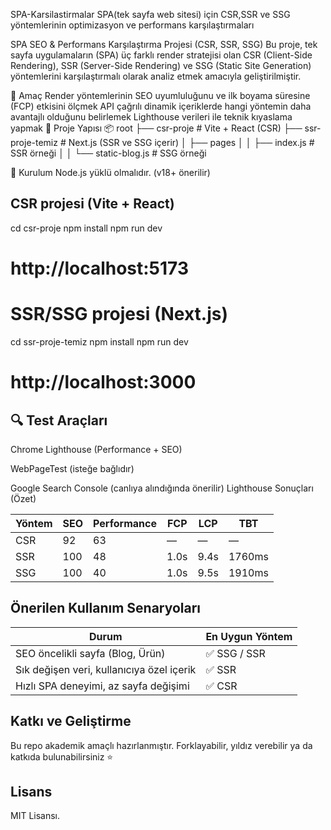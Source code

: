 SPA-Karsilastirmalar
SPA(tek sayfa web sitesi) için CSR,SSR ve SSG yöntemlerinin optimizasyon ve performans karşılaştırmaları

SPA SEO & Performans Karşılaştırma Projesi (CSR, SSR, SSG)
Bu proje, tek sayfa uygulamaların (SPA) üç farklı render stratejisi olan CSR (Client-Side Rendering), SSR (Server-Side Rendering) ve SSG (Static Site Generation) yöntemlerini karşılaştırmalı olarak analiz etmek amacıyla geliştirilmiştir.

🎯 Amaç
Render yöntemlerinin SEO uyumluluğunu ve ilk boyama süresine (FCP) etkisini ölçmek
API çağrılı dinamik içeriklerde hangi yöntemin daha avantajlı olduğunu belirlemek
Lighthouse verileri ile teknik kıyaslama yapmak
📁 Proje Yapısı
📦 root ├── csr-proje # Vite + React (CSR) ├── ssr-proje-temiz # Next.js (SSR ve SSG içerir) │ ├── pages │ │ ├── index.js # SSR örneği │ │ └── static-blog.js # SSG örneği

🚀 Kurulum
Node.js yüklü olmalıdır. (v18+ önerilir)

## CSR projesi (Vite + React)
cd csr-proje
npm install
npm run dev
# http://localhost:5173

# SSR/SSG projesi (Next.js)
cd ssr-proje-temiz
npm install
npm run dev
# http://localhost:3000

## 🔍 Test Araçları
 Chrome Lighthouse (Performance + SEO)

 WebPageTest (isteğe bağlıdır)

 Google Search Console (canlıya alındığında önerilir)
Lighthouse Sonuçları (Özet)

| Yöntem | SEO | Performance | FCP  | LCP  | TBT    |
| ------ | --- | ----------- | ---- | ---- | ------ |
| CSR    | 92  | 63          | —    | —    | —      |
| SSR    | 100 | 48          | 1.0s | 9.4s | 1760ms |
| SSG    | 100 | 40          | 1.0s | 9.5s | 1910ms |

## Önerilen Kullanım Senaryoları
| Durum                                     | En Uygun Yöntem   |
| ----------------------------------------- | --------------    |
| SEO öncelikli sayfa (Blog, Ürün)          | ✅ SSG / SSR     |
| Sık değişen veri, kullanıcıya özel içerik | ✅ SSR           |
| Hızlı SPA deneyimi, az sayfa değişimi     | ✅ CSR           |

## Katkı ve Geliştirme
Bu repo akademik amaçlı hazırlanmıştır. Forklayabilir, yıldız verebilir ya da katkıda bulunabilirsiniz ⭐

## Lisans
MIT Lisansı.
